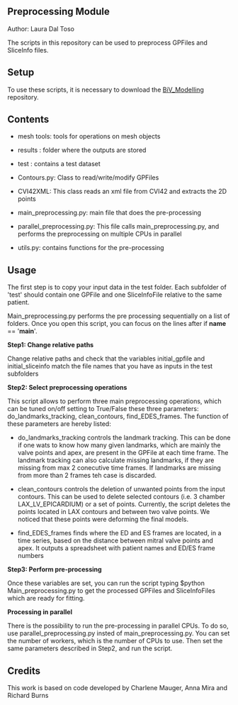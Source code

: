 Preprocessing Module
-----------------------------------------------
Author: Laura Dal Toso

The scripts in this repository can be used to preprocess GPFiles and SliceInfo files. 

## Setup

To use these scripts, it is necessary to download the [BiV_Modelling](https://github.kcl.ac.uk/YoungLab/BiV_Modelling) repository.



## Contents

- mesh tools: tools for operations on mesh objects
- results : folder where the outputs are stored
- test : contains a test dataset


- Contours.py: Class to read/write/modify GPFiles
- CVI42XML: This class reads an xml file from CVI42 and extracts the 2D points 
- main_preprocessing.py: main file that does the pre-processing 
- parallel_preprocessing.py: This file calls main_preprocessing.py, and performs the preprocessing on multiple CPUs in parallel
- utils.py: contains functions for the pre-processing


## Usage

The first step is to copy your input data in the test folder. Each subfolder of 'test' should contain one GPFile and one SliceInfoFile relative to the same patient.

Main_preprocessing.py performs the pre processing sequentially on a list of folders. Once you open this script, you can focus on the lines after if __name__ == '__main__'. 

**Step1: Change relative paths**

Change relative paths and check that the variables initial_gpfile and initial_sliceinfo match the file names that you have as inputs in the test subfolders

**Step2: Select preprocessing operations**

This script allows to perform three main preprocessing operations, which can be tuned on/off setting to True/False these three parameters: do_landmarks_tracking, clean_contours, find_EDES_frames. The function of these parameters are hereby listed: 

- do_landmarks_tracking controls the landmark tracking. This can be done if one wats to know how many given landmarks, which are mainly the valve points and apex, are present in the GPFile at each time frame. The landmark tracking can also calculate missing landmarks, if they are missing from max 2 conecutive time frames. If landmarks are missing from more than 2 frames teh case is discarded. 

- clean_contours controls the deletion of unwanted points from the input contours. This can be used to delete selected contours (i.e. 3 chamber LAX_LV_EPICARDIUM) or a set of points. Currently, the script deletes the points located in LAX contours and between two valve points. We noticed that these points were deforming the final models.

- find_EDES_frames finds where the ED and ES frames are located, in a time series, based on the distance between mitral valve points and apex. It outputs a spreadsheet with patient names and ED/ES frame numbers

**Step3: Perform pre-processing**

Once these variables are set, you can run the script typing 
$python Main_preprocessing.py
to get the processed GPFiles and SliceInfoFiles which are ready for fitting.

**Processing in parallel**

There is the possibility to run the pre-processing in parallel CPUs. To do so, use parallel_preprocessing.py insted of main_preprocessing.py. You can set the number of workers, which is the number of CPUs to use. Then set the same parameters described in Step2, and run the script. 


## Credits

This work is based on code developed by Charlene Mauger, Anna Mira and Richard Burns 
